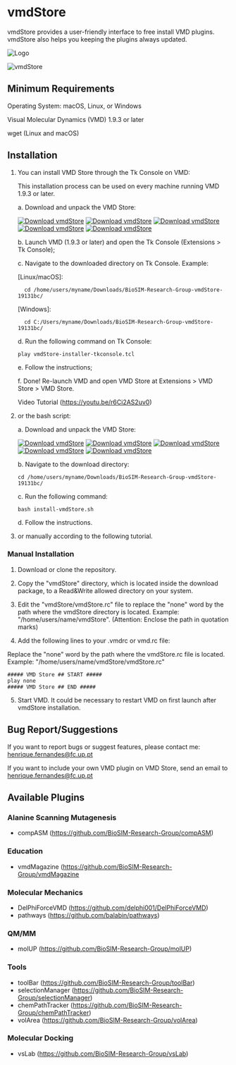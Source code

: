 # vmdStore
vmdStore provides a user-friendly interface to free install VMD plugins. vmdStore also helps you keeping the plugins always updated.

![Logo](https://i.imgur.com/fH1A93b.gif)

![vmdStore](https://i.imgur.com/pt2Yydd.jpg)

## Minimum Requirements
Operating System: macOS, Linux, or Windows

Visual Molecular Dynamics (VMD) 1.9.3 or later

wget (Linux and macOS)

## Installation 
1. You can install VMD Store through the Tk Console on VMD:

   This installation process can be used on every machine running VMD 1.9.3 or later.
   
   a. Download and unpack the VMD Store:
   
   [![Download vmdStore](https://a.fsdn.com/con/app/sf-download-button)](https://sourceforge.net/projects/vmdstore/files/latest/download)
   [![Download vmdStore](https://img.shields.io/sourceforge/dt/vmdstore.svg)](https://sourceforge.net/projects/vmdstore/files/latest/download)
   [![Download vmdStore](https://img.shields.io/sourceforge/dd/vmdstore.svg)](https://sourceforge.net/projects/vmdstore/files/latest/download)
   [![Download vmdStore](https://img.shields.io/sourceforge/dw/vmdstore.svg)](https://sourceforge.net/projects/vmdstore/files/latest/download)
   [![Download vmdStore](https://img.shields.io/sourceforge/dm/vmdstore.svg)](https://sourceforge.net/projects/vmdstore/files/latest/download)
   
   b. Launch VMD (1.9.3 or later) and open the Tk Console (Extensions > Tk Console);
   
   c. Navigate to the downloaded directory on Tk Console. Example:
   
      [Linux/macOS]:
   
         cd /home/users/myname/Downloads/BioSIM-Research-Group-vmdStore-19131bc/

      
      [Windows]:
   
         cd C:/Users/myname/Downloads/BioSIM-Research-Group-vmdStore-19131bc/
   
   d. Run the following command on Tk Console:
   
      ```
      play vmdStore-installer-tkconsole.tcl
      ```
   
   e. Follow the instructions;
   
   f. Done!
      Re-launch VMD and open VMD Store at Extensions > VMD Store > VMD Store.
      
      Video Tutorial (https://youtu.be/r6Ci2AS2uv0)
      

2. or the bash script:

   a. Download and unpack the VMD Store:
      
      [![Download vmdStore](https://a.fsdn.com/con/app/sf-download-button)](https://sourceforge.net/projects/vmdstore/files/latest/download)
      [![Download vmdStore](https://img.shields.io/sourceforge/dt/vmdstore.svg)](https://sourceforge.net/projects/vmdstore/files/latest/download)
      [![Download vmdStore](https://img.shields.io/sourceforge/dd/vmdstore.svg)](https://sourceforge.net/projects/vmdstore/files/latest/download)
      [![Download vmdStore](https://img.shields.io/sourceforge/dw/vmdstore.svg)](https://sourceforge.net/projects/vmdstore/files/latest/download)
      [![Download vmdStore](https://img.shields.io/sourceforge/dm/vmdstore.svg)](https://sourceforge.net/projects/vmdstore/files/latest/download)

   b. Navigate to the download directory:

      ```
      cd /home/users/myname/Downloads/BioSIM-Research-Group-vmdStore-19131bc/
      ```

   c. Run the following command:
      ```
      bash install-vmdStore.sh
      ```

   d. Follow the instructions.


3. or manually according to the following tutorial.


### Manual Installation
1. Download or clone the repository.

2. Copy the "vmdStore" directory, which is located inside the download package, to a Read&Write allowed directory on your system.

3. Edit the "vmdStore/vmdStore.rc" file to replace the "none" word by the path where the vmdStore directory is located. Example: "/home/users/name/vmdStore". (Attention: Enclose the path in quotation marks)

4. Add the following lines to your .vmdrc or vmd.rc file:

Replace the "none" word by the path where the vmdStore.rc file is located. Example: "/home/users/name/vmdStore/vmdStore.rc"

```
##### VMD Store ## START #####
play none
##### VMD Store ## END #####
```

5. Start VMD. It could be necessary to restart VMD on first launch after vmdStore installation.

## Bug Report/Suggestions
If you want to report bugs or suggest features, please contact me: henrique.fernandes@fc.up.pt

If you want to include your own VMD plugin on VMD Store, send an email to henrique.fernandes@fc.up.pt

## Available Plugins
### Alanine Scanning Mutagenesis
 - compASM (https://github.com/BioSIM-Research-Group/compASM)

### Education
 - vmdMagazine (https://github.com/BioSIM-Research-Group/vmdMagazine

### Molecular Mechanics
 - DelPhiForceVMD (https://github.com/delphi001/DelPhiForceVMD)
 - pathways (https://github.com/balabin/pathways)

### QM/MM
 - molUP (https://github.com/BioSIM-Research-Group/molUP)
 
### Tools
 - toolBar (https://github.com/BioSIM-Research-Group/toolBar)
 - selectionManager (https://github.com/BioSIM-Research-Group/selectionManager)
 - chemPathTracker (https://github.com/BioSIM-Research-Group/chemPathTracker)
 - volArea (https://github.com/BioSIM-Research-Group/volArea)

### Molecular Docking
 - vsLab (https://github.com/BioSIM-Research-Group/vsLab)
